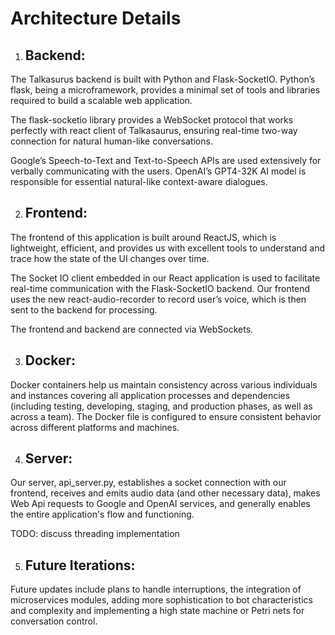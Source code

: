 # Architecture Details 

1. ## Backend:

The Talkasurus backend is built with Python and Flask-SocketIO. Python’s flask, being a microframework, provides a minimal set of tools and libraries required to build a scalable web application.

The flask-socketio library provides a WebSocket protocol that works perfectly with react client of Talkasaurus, ensuring real-time two-way connection for natural human-like conversations.

Google’s Speech-to-Text and Text-to-Speech APIs are used extensively for verbally communicating with the users. OpenAI’s GPT4-32K AI model is responsible for essential natural-like context-aware dialogues.

2. ## Frontend:

The frontend of this application is built around ReactJS, which is lightweight, efficient, and provides us with excellent tools to understand and trace how the state of the UI changes over time.

The Socket IO client embedded in our React application is used to facilitate real-time communication with the Flask-SocketIO backend. Our frontend uses the new react-audio-recorder to record user’s voice, which is then sent to the backend for processing.

The frontend and backend are connected via WebSockets.

3. ## Docker:

Docker containers help us maintain consistency across various individuals and instances covering all application processes and dependencies (including testing, developing, staging, and production phases, as well as across a team). The Docker file is configured to ensure consistent behavior across different platforms and machines.

4. ## Server: 

Our server, api_server.py, establishes a socket connection with our frontend, receives and emits audio data (and other necessary data), makes Web Api requests to Google and OpenAI services, and generally enables the entire application's flow and functioning.

TODO: discuss threading implementation

5. ## Future Iterations: 

Future updates include plans to handle interruptions, the integration of microservices modules, adding more sophistication to bot characteristics and complexity and implementing a high state machine or Petri nets for conversation control.